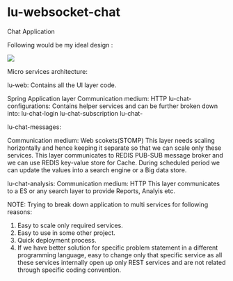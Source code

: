# lu-websocket-chat
Chat Application

Following would be my ideal design :

![](https://raw.github.com/Sunil-bb/lu-websocket-chat/master/.metadata/LU_HIGH_LEVEL_DESIGN.png)



Micro services architecture:

lu-web: Contains all the UI layer code.

Spring Application layer 
Communication medium: HTTP
lu-chat-configurations: Contains helper services and can be further broken down into:
  lu-chat-login
  lu-chat-subscription
  lu-chat-
  
  
lu-chat-messages:

Communication medium: Web scokets(STOMP)
  This layer needs scaling horizontally and hence keeping it separate so that we can scale only these services.
  This layer communicates to REDIS PUB-SUB message broker and we can use REDIS key-value store for Cache.
  During scheduled period we can update the values into a search engine or a Big data store.
  
lu-chat-analysis:
Communication medium: HTTP
  This layer communicates to a ES or any search layer to provide Reports, Analyis etc.
  
  
  
  NOTE: Trying to break down application to multi services for following reasons:
  1. Easy to scale only required services.
  2. Easy to use in some other project.
  3. Quick deployment process.
  4. If we have better solution for specific problem statement in a different programming language, easy to change only that specific service as all these services internally open up only REST services and are not related through specific coding convention.
